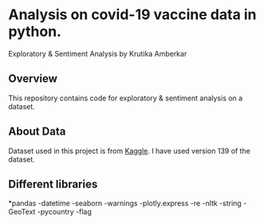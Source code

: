 <h1>Analysis on covid-19 vaccine data in python.</h1>
Exploratory & Sentiment Analysis by Krutika Amberkar

<h2>Overview</h2>
This repository contains code for exploratory & sentiment analysis on a dataset. 

<h2>About Data</h2>
Dataset used in this project is from <a href="https://www.kaggle.com/gpreda/pfizer-vaccine-tweets/code">Kaggle</a>. 
I have used version 139 of the dataset. 

<h2>Different libraries</h2>
*pandas
-datetime 
-seaborn
-warnings
-plotly.express 
-re
-nltk
-string
-GeoText
-pycountry
-flag


